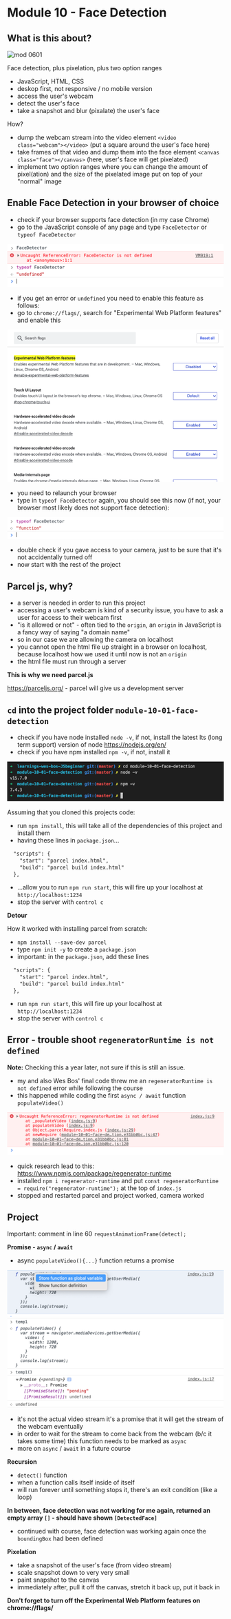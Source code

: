 # Module 10 - Face Detection

## What is this about?

![mod 0601](./img/screen-mod1001-10.gif)

Face detection, plus pixelation, plus two option ranges

- JavaScript, HTML, CSS
- deskop first, not responsive / no mobile version
- access the user's webcam
- detect the user's face
- take a snapshot and blur (pixalate) the user's face

How?
- dump the webcam stream into the video element `<video class="webcam"></video>` (put a square around the user's face here)
- take frames of that video and dump them into the face element `<canvas class="face"></canvas>` (here, user's face will get pixelated)
- implement two option ranges where you can change the amount of pixel(ation) and the size of the pixelated image put on top of your "normal" image

## Enable Face Detection in your browser of choice

- check if your browser supports face detection (in my case Chrome)
- go to the JavaScript console of any page and type `FaceDetector` or `typeof FaceDetector`

![mod 1001](./img/screen-mod1001-01.png)

- if you get an error or `undefined` you need to enable this feature as follows:
- go to `chrome://flags/`, search for "Experimental Web Platform features" and enable this

![mod 1001](./img/screen-mod1001-02.png)

- you need to relaunch your browser
- type in `typeof FaceDetector` again, you should see this now (if not, your browser most likely does not support face detection):

![mod 1001](./img/screen-mod1001-03.png)

- double check if you gave access to your camera, just to be sure that it's not accidentally turned off
- now start with the rest of the project

## Parcel js, why?

- a server is needed in order to run this project
- accessing a user's webcam is kind of a security issue, you have to ask a user for access to their webcam first
- "is it allowed or not" - often tied to the `origin`, an `origin` in JavaScript is a fancy way of saying "a domain name"
- so in our case we are allowing the camera on localhost
- you cannot open the html file up straight in a browser on localhost, because localhost how we used it until now is not an `origin`
- the html file must run through a server

**This is why we need parcel.js**

https://parceljs.org/ - parcel will give us a development server

## `cd` into the project folder `module-10-01-face-detection`

- check if you have node installed `node -v`, if not, install the latest lts (long term support) version of node https://nodejs.org/en/
- check if you have npm installed `npm -v`, if not, install it

![mod 1001](./img/screen-mod1001-04.png)

Assuming that you cloned this projects code:
- run `npm install`, this will take all of the dependencies of this project and install them
- having these lines in `package.json`...
```
  "scripts": {
    "start": "parcel index.html",
    "build": "parcel build index.html"
  },
```
- ...allow you to run `npm run start`, this will fire up your localhost at `http://localhost:1234`
- stop the server with `control c`

**Detour**

How it worked with installing parcel from scratch:
- `npm install --save-dev parcel`
- type `npm init -y` to create a `package.json`
- important: in the `package.json`, add these lines
```
  "scripts": {
    "start": "parcel index.html",
    "build": "parcel build index.html"
  },
```
- run `npm run start`, this will fire up your localhost at `http://localhost:1234`
- stop the server with `control c`

## Error - trouble shoot `regeneratorRuntime is not defined`

**Note:** Checking this a year later, not sure if this is still an issue.
- my and also Wes Bos' final code threw me an `regeneratorRuntime is not defined` error while following the course
- this happened while coding the first `async / await` function `populateVideo()`

![mod 1001](./img/screen-mod1001-07.png)

- quick research lead to this: https://www.npmjs.com/package/regenerator-runtime
- installed `npm i regenerator-runtime` and put `const regeneratorRuntime = require("regenerator-runtime");` at the top of `index.js`
- stopped and restarted parcel and project worked, camera worked

## Project

Important: comment in line 60 `requestAnimationFrame(detect);`

**Promise - `async` / `await`**

- async `populateVideo(){...}` function returns a promise

![mod 1001](./img/screen-mod1001-05.png)
![mod 1001](./img/screen-mod1001-06.png)

- it's not the actual video stream it's a promise that it will get the stream of the webcam eventually
- in order to wait for the stream to come back from the webcam (b/c it takes some time) this function needs to be marked as `async`
- more on `async` / `await` in a future course

**Recursion**

- `detect()` function
- when a function calls itself inside of itself
- will run forever until something stops it, there's an exit condition (like a loop)

**In between, face detection was not working for me again, returned an empty array `[]` - should have shown `[DetectedFace]`**

- continued with course, face detection was working again once the `boundingBox` had been defined

**Pixelation**

- take a snapshot of the user's face (from video stream)
- scale snapshot down to very very small
- paint snapshot to the canvas
- immediately after, pull it off the canvas, stretch it back up, put it back in

**Don't forget to turn off the Experimental Web Platform features on chrome://flags/**
